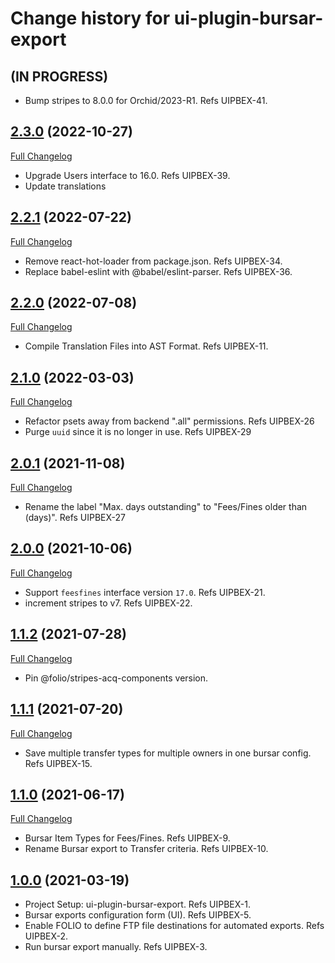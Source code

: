# Change history for ui-plugin-bursar-export

## (IN PROGRESS)
* Bump stripes to 8.0.0 for Orchid/2023-R1. Refs UIPBEX-41.

## [2.3.0](https://github.com/folio-org/ui-plugin-bursar-export/tree/v2.3.0) (2022-10-27)
[Full Changelog](https://github.com/folio-org/ui-plugin-bursar-export/compare/v2.2.1...v2.3.0)
* Upgrade Users interface to 16.0. Refs UIPBEX-39.
* Update translations

## [2.2.1](https://github.com/folio-org/ui-plugin-bursar-export/tree/v2.2.1) (2022-07-22)
[Full Changelog](https://github.com/folio-org/ui-plugin-bursar-export/compare/v2.2.0...v2.2.1)
* Remove react-hot-loader from package.json. Refs UIPBEX-34.
* Replace babel-eslint with @babel/eslint-parser. Refs UIPBEX-36.

## [2.2.0](https://github.com/folio-org/ui-plugin-bursar-export/tree/v2.2.0) (2022-07-08)
[Full Changelog](https://github.com/folio-org/ui-plugin-bursar-export/compare/v2.1.0...v2.2.0)
* Compile Translation Files into AST Format. Refs UIPBEX-11.

## [2.1.0](https://github.com/folio-org/ui-plugin-bursar-export/tree/v2.1.0) (2022-03-03)
[Full Changelog](https://github.com/folio-org/ui-plugin-bursar-export/compare/v2.0.1...v2.1.0)
* Refactor psets away from backend ".all" permissions. Refs UIPBEX-26
* Purge `uuid` since it is no longer in use. Refs UIPBEX-29

## [2.0.1](https://github.com/folio-org/ui-plugin-bursar-export/tree/v2.0.1) (2021-11-08)
[Full Changelog](https://github.com/folio-org/ui-plugin-bursar-export/compare/v2.0.0...v2.0.1)
* Rename the label "Max. days outstanding" to "Fees/Fines older than (days)". Refs UIPBEX-27

## [2.0.0](https://github.com/folio-org/ui-plugin-bursar-export/tree/v2.0.0) (2021-10-06)
[Full Changelog](https://github.com/folio-org/ui-plugin-bursar-export/compare/v1.1.2...v2.0.0)
* Support `feesfines` interface version `17.0`. Refs UIPBEX-21.
* increment stripes to v7. Refs UIPBEX-22.

## [1.1.2](https://github.com/folio-org/ui-plugin-bursar-export/tree/v1.1.2) (2021-07-28)
[Full Changelog](https://github.com/folio-org/ui-plugin-bursar-export/compare/v1.1.1...v1.1.2)

* Pin @folio/stripes-acq-components version.

## [1.1.1](https://github.com/folio-org/ui-plugin-bursar-export/tree/v1.1.1) (2021-07-20)
[Full Changelog](https://github.com/folio-org/ui-plugin-bursar-export/compare/v1.1.0...v1.1.1)

* Save multiple transfer types for multiple owners in one bursar config. Refs UIPBEX-15.

## [1.1.0](https://github.com/folio-org/ui-plugin-bursar-export/tree/v1.1.0) (2021-06-17)
[Full Changelog](https://github.com/folio-org/ui-plugin-bursar-export/compare/v1.0.0...v1.1.0)

* Bursar Item Types for Fees/Fines. Refs UIPBEX-9.
* Rename Bursar export to Transfer criteria. Refs UIPBEX-10.

## [1.0.0](https://github.com/folio-org/ui-plugin-bursar-export/tree/v1.0.0) (2021-03-19)

* Project Setup: ui-plugin-bursar-export. Refs UIPBEX-1.
* Bursar exports configuration form (UI). Refs UIPBEX-5.
* Enable FOLIO to define FTP file destinations for automated exports. Refs UIPBEX-2.
* Run bursar export manually. Refs UIPBEX-3.
